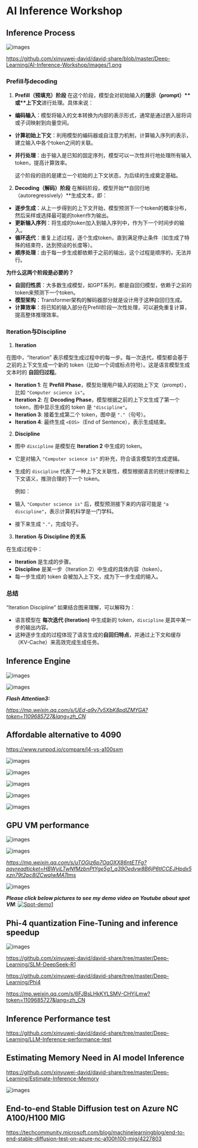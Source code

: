 # AI Inference Workshop

## Inference Process

![images](https://github.com/xinyuwei-david/david-share/blob/master/Deep-Learning/AI-Inference-Workshop/images/17.png)

https://github.com/xinyuwei-david/david-share/blob/master/Deep-Learning/AI-Inference-Workshop/images/1.png

### Prefill与decoding

1. **Prefill（预填充）阶段**
   在这个阶段，模型会对初始输入的**提示（prompt）\**或\**上下文**进行处理。具体来说：

- **编码输入**：模型将输入的文本转换为内部的表示形式，通常是通过嵌入层将词或子词映射到向量空间。

- **计算初始上下文**：利用模型的编码器或自注意力机制，计算输入序列的表示，建立输入中各个token之间的关联。

- **并行处理**：由于输入是已知的固定序列，模型可以一次性并行地处理所有输入token，提高计算效率。

  这个阶段的目的是建立一个初始的上下文状态，为后续的生成奠定基础。

2. **Decoding（解码）阶段**
   在解码阶段，模型开始**自回归地（autoregressively）**生成文本，即：

- **逐步生成**：从上一步得到的上下文开始，模型预测下一个token的概率分布，然后采样或选择最可能的token作为输出。
- **更新输入序列**：将生成的token加入到输入序列中，作为下一个时间步的输入。
- **循环迭代**：重复上述过程，逐个生成token，直到满足停止条件（如生成了特殊的结束符，达到预设的长度等）。
- **顺序处理**：由于每一步生成都依赖于之前的输出，这个过程是顺序的，无法并行。

**为什么这两个阶段是必要的？**

- **自回归性质**：大多数生成模型，如GPT系列，都是自回归模型，依赖于之前的token来预测下一个token。
- **模型架构**：Transformer架构的解码器部分就是设计用于这种自回归生成。
- **计算效率**：将已知的输入部分在Prefill阶段一次性处理，可以避免重复计算，提高整体推理效率。

### **Iteration**与Discipline

1. **Iteration**

在图中，“Iteration” 表示模型生成过程中的每一步。每一次迭代，模型都会基于之前的上下文生成一个新的 token（比如一个词或标点符号）。这是语言模型生成文本时的 **自回归过程**。

- **Iteration 1**: 在 **Prefill Phase**，模型处理用户输入的初始上下文（prompt），比如 `"Computer science is"`。
- **Iteration 2**: 在 **Decoding Phase**，模型根据之前的上下文生成了第一个 token，图中显示生成的 token 是 `"discipline"`。
- **Iteration 3**: 接着生成第二个 token，图中是 `"."`（句号）。
- **Iteration 4**: 最终生成 `<EOS>`（End of Sentence），表示生成结束。



2. **Discipline**

- 图中 `discipline` 是模型在 **Iteration 2** 中生成的 token。

- 它是对输入 `"Computer science is"` 的补充，符合语言模型的生成逻辑。

- 生成的 `discipline` 代表了一种上下文关联性，模型根据语言的统计规律和上下文语义，推测合理的下一个 token。

  例如：

- 输入 `"Computer science is"` 后，模型预测接下来的内容可能是 `"a discipline"`，表示计算机科学是一门学科。

- 接下来生成 `"."`，完成句子。

  

3. **Iteration 与 Discipline 的关系**

在生成过程中：

- **Iteration** 是生成的步骤。
- **Discipline** 是某一步（Iteration 2）中生成的具体内容（token）。
- 每一步生成的 token 会被加入上下文，成为下一步生成的输入。



### 总结

“Iteration Discipline” 如果结合图来理解，可以解释为：

- 语言模型在 **每次迭代 (Iteration)** 中生成新的 token，`discipline` 是其中某一步的输出内容。
- 这种逐步生成的过程体现了语言生成的**自回归特点**，并通过上下文和缓存（KV-Cache）来高效完成生成任务。

## Inference Engine

![images](https://github.com/xinyuwei-david/david-share/blob/master/Deep-Learning/AI-Inference-Workshop/images/2.png)

![images](https://github.com/xinyuwei-david/david-share/blob/master/Deep-Learning/AI-Inference-Workshop/images/1.png)

***Flash Attention3:***

*https://mp.weixin.qq.com/s/UEd-a9v7v5XbK8pdlZMYGA?token=1109685727&lang=zh_CN*

## Affordable alternative to 4090

https://www.runpod.io/compare/l4-vs-a100sxm

![images](https://github.com/xinyuwei-david/david-share/blob/master/Deep-Learning/AI-Inference-Workshop/images/7.png)

![images](https://github.com/xinyuwei-david/david-share/blob/master/Deep-Learning/AI-Inference-Workshop/images/8.png)

![images](https://github.com/xinyuwei-david/david-share/blob/master/Deep-Learning/AI-Inference-Workshop/images/10.png)

![images](https://github.com/xinyuwei-david/david-share/blob/master/Deep-Learning/AI-Inference-Workshop/images/9.png)

![images](https://github.com/xinyuwei-david/david-share/blob/master/Deep-Learning/AI-Inference-Workshop/images/11.png)

## GPU VM performance

![images](https://github.com/xinyuwei-david/david-share/blob/master/Deep-Learning/AI-Inference-Workshop/images/14.png)

![images](https://github.com/xinyuwei-david/david-share/blob/master/Deep-Learning/AI-Inference-Workshop/images/13.png)

*https://mp.weixin.qq.com/s/uTOGjz6p7OaOXX86ntETFg?payreadticket=HBWyiLTwNfMzbnPtYge5g1_q39Oedvw8B6jP6tlCCEJHpdx5xzn79t2pc8lZCwqlwMATtms*



![images](https://github.com/xinyuwei-david/david-share/blob/master/Deep-Learning/AI-Inference-Workshop/images/15.png)

***Please click below pictures to see my demo video on Youtube about spot VM***:
[![Spot-demo1](https://raw.githubusercontent.com/xinyuwei-david/david-share/refs/heads/master/IMAGES/6.webp)](https://youtu.be/wDf4WA_7myM)

## Phi-4 quantization Fine-Tuning and inference speedup

![images](https://github.com/xinyuwei-david/david-share/blob/master/Deep-Learning/AI-Inference-Workshop/images/12.png)

https://github.com/xinyuwei-david/david-share/tree/master/Deep-Learning/SLM-DeepSeek-R1

https://github.com/xinyuwei-david/david-share/tree/master/Deep-Learning/Phi4

https://mp.weixin.qq.com/s/6FJBsLHkKYLSMV-CHYjLmw?token=1109685727&lang=zh_CN

## Inference Performance test

https://github.com/xinyuwei-david/david-share/tree/master/Deep-Learning/LLM-Inference-performance-test

## Estimating Memory Need in AI model Inference

https://github.com/xinyuwei-david/david-share/tree/master/Deep-Learning/Estimate-Inference-Memory

![images](https://github.com/xinyuwei-david/david-share/blob/master/Deep-Learning/AI-Inference-Workshop/images/6.png)

## End-to-end Stable Diffusion test on Azure NC A100/H100 MIG

https://techcommunity.microsoft.com/blog/machinelearningblog/end-to-end-stable-diffusion-test-on-azure-nc-a100h100-mig/4227803
